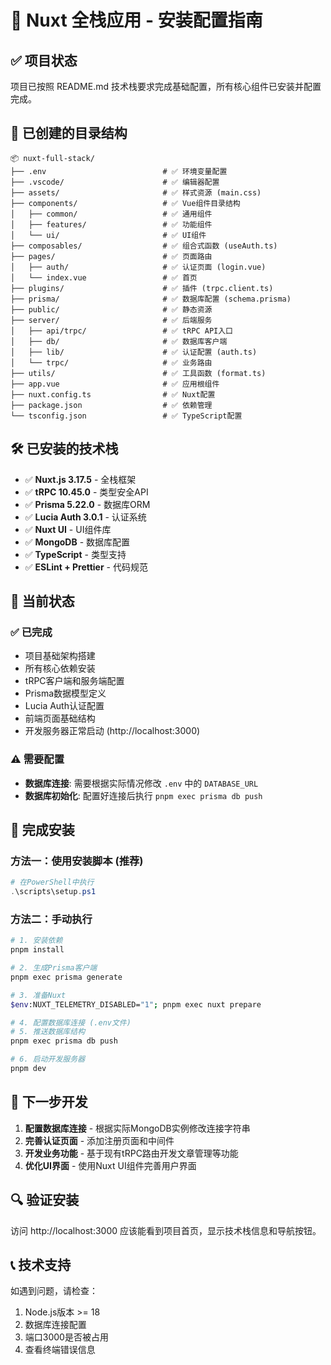 # 🚀 Nuxt 全栈应用 - 安装配置指南

## ✅ 项目状态

项目已按照 README.md 技术栈要求完成基础配置，所有核心组件已安装并配置完成。

## 📁 已创建的目录结构

```
📦 nuxt-full-stack/
├── .env                          # ✅ 环境变量配置
├── .vscode/                      # ✅ 编辑器配置
├── assets/                       # ✅ 样式资源 (main.css)
├── components/                   # ✅ Vue组件目录结构
│   ├── common/                   # ✅ 通用组件
│   ├── features/                 # ✅ 功能组件
│   └── ui/                       # ✅ UI组件
├── composables/                  # ✅ 组合式函数 (useAuth.ts)
├── pages/                        # ✅ 页面路由
│   ├── auth/                     # ✅ 认证页面 (login.vue)
│   └── index.vue                 # ✅ 首页
├── plugins/                      # ✅ 插件 (trpc.client.ts)
├── prisma/                       # ✅ 数据库配置 (schema.prisma)
├── public/                       # ✅ 静态资源
├── server/                       # ✅ 后端服务
│   ├── api/trpc/                 # ✅ tRPC API入口
│   ├── db/                       # ✅ 数据库客户端
│   ├── lib/                      # ✅ 认证配置 (auth.ts)
│   └── trpc/                     # ✅ 业务路由
├── utils/                        # ✅ 工具函数 (format.ts)
├── app.vue                       # ✅ 应用根组件
├── nuxt.config.ts                # ✅ Nuxt配置
├── package.json                  # ✅ 依赖管理
└── tsconfig.json                 # ✅ TypeScript配置
```

## 🛠️ 已安装的技术栈

- ✅ **Nuxt.js 3.17.5** - 全栈框架
- ✅ **tRPC 10.45.0** - 类型安全API
- ✅ **Prisma 5.22.0** - 数据库ORM
- ✅ **Lucia Auth 3.0.1** - 认证系统
- ✅ **Nuxt UI** - UI组件库
- ✅ **MongoDB** - 数据库配置
- ✅ **TypeScript** - 类型支持
- ✅ **ESLint + Prettier** - 代码规范

## 🚦 当前状态

### ✅ 已完成
- 项目基础架构搭建
- 所有核心依赖安装
- tRPC客户端和服务端配置
- Prisma数据模型定义
- Lucia Auth认证配置
- 前端页面基础结构
- 开发服务器正常启动 (http://localhost:3000)

### ⚠️ 需要配置
- **数据库连接**: 需要根据实际情况修改 `.env` 中的 `DATABASE_URL`
- **数据库初始化**: 配置好连接后执行 `pnpm exec prisma db push`

## 🔧 完成安装

### 方法一：使用安装脚本 (推荐)
```powershell
# 在PowerShell中执行
.\scripts\setup.ps1
```

### 方法二：手动执行
```bash
# 1. 安装依赖
pnpm install

# 2. 生成Prisma客户端
pnpm exec prisma generate

# 3. 准备Nuxt
$env:NUXT_TELEMETRY_DISABLED="1"; pnpm exec nuxt prepare

# 4. 配置数据库连接 (.env文件)
# 5. 推送数据库结构
pnpm exec prisma db push

# 6. 启动开发服务器
pnpm dev
```

## 🎯 下一步开发

1. **配置数据库连接** - 根据实际MongoDB实例修改连接字符串
2. **完善认证页面** - 添加注册页面和中间件
3. **开发业务功能** - 基于现有tRPC路由开发文章管理等功能
4. **优化UI界面** - 使用Nuxt UI组件完善用户界面

## 🔍 验证安装

访问 http://localhost:3000 应该能看到项目首页，显示技术栈信息和导航按钮。

## 📞 技术支持

如遇到问题，请检查：
1. Node.js版本 >= 18
2. 数据库连接配置
3. 端口3000是否被占用
4. 查看终端错误信息 